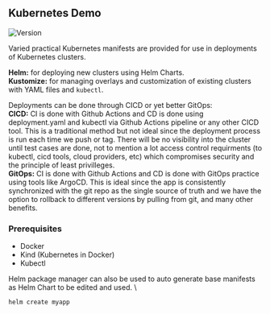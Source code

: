 ## Kubernetes Demo 
![Version](https://img.shields.io/badge/version-1.2.4-green)  


Varied practical Kubernetes manifests are provided for use in deployments of Kubernetes clusters.

**Helm:** for deploying new clusters using Helm Charts. \
**Kustomize:** for managing overlays and customization of existing clusters with YAML files and `kubectl`.


Deployments can be done through CICD or yet better GitOps: \
**CICD:** CI is done with Github Actions and CD is done using deployment.yaml and kubectl via Github Actions pipeline or any other CICD tool. This is a traditional method but not ideal since the deployment process is run each time we push or tag. There will be no visibility into the cluster until test cases are done, not to mention a lot access control requirments (to kubectl, cicd tools, cloud providers, etc) which compromises security and the principle of least privilleges.\
**GitOps:** CI is done with Github Actions and CD is done with GitOps practice using tools like ArgoCD. This is ideal since the app is consistently synchronized with the git repo as the single source of truth and we have the option to rollback to different versions by pulling from git, and many other benefits.

### Prerequisites

- Docker
- Kind (Kubernetes in Docker)
- Kubectl

Helm package manager can also be used to auto generate base manifests as Helm Chart to be edited and used. \
```
helm create myapp
```
